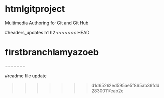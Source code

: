 # htmlgitproject
Multimedia Authoring for Git and Git Hub

#headers_updates
h1
h2
<<<<<<< HEAD
# firstbranchlamyazoeb
=======

#readme file update
>>>>>>> d1d65262ed595ae5f865ab39fdd28300117eab2e
